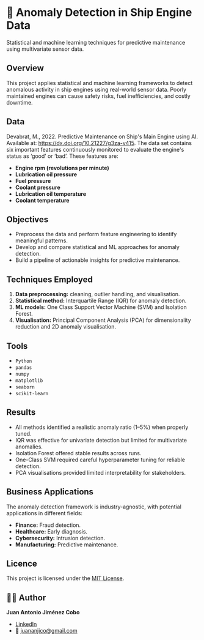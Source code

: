 # 🚢 Anomaly Detection in Ship Engine Data
Statistical and machine learning techniques for predictive maintenance using multivariate sensor data.

## Overview
This project applies statistical and machine learning frameworks to detect anomalous activity in ship engines using real-world sensor data. Poorly maintained engines can cause safety risks, fuel inefficiencies, and costly downtime.

## Data
Devabrat, M., 2022. Predictive Maintenance on Ship's Main Engine using AI. Available at: https://dx.doi.org/10.21227/g3za-v415. The data set contains six important features continuously monitored to evaluate the engine's status as ‘good’ or ‘bad’. These features are:

* **Engine rpm (revolutions per minute)**
* **Lubrication oil pressure**
* **Fuel pressure**
* **Coolant pressure**
* **Lubrication oil temperature**
* **Coolant temperature**


## Objectives
- Preprocess the data and perform feature engineering to identify meaningful patterns.
- Develop and compare statistical and ML approaches for anomaly detection.
- Build a pipeline of actionable insights for predictive maintenance.

## Techniques Employed
1. **Data preprocessing:** cleaning, outlier handling, and visualisation.
2. **Statistical method:** Interquartile Range (IQR) for anomaly detection.
3. **ML models:** One Class Support Vector Machine (SVM) and Isolation Forest.
4. **Visualisation:** Principal Component Analysis (PCA) for dimensionality reduction and 2D anomaly visualisation.

## Tools
- `Python`
- `pandas`
- `numpy`
- `matplotlib`
- `seaborn`
- `scikit-learn`

## Results
- All methods identified a realistic anomaly ratio (1–5%) when properly tuned.
- IQR was effective for univariate detection but limited for multivariate anomalies. 
- Isolation Forest offered stable results across runs.
- One-Class SVM required careful hyperparameter tuning for reliable detection.
- PCA visualisations provided limited interpretability for stakeholders.

## Business Applications
The anomaly detection framework is industry-agnostic, with potential applications in different fields:
- **Finance:** Fraud detection.
- **Healthcare:** Early diagnosis.
- **Cybersecurity:** Intrusion detection.
- **Manufacturing:** Predictive maintenance.

## Licence
This project is licensed under the [MIT License](LICENSE).

## 👨‍💻 Author
**Juan Antonio Jiménez Cobo**  
- [LinkedIn](https://www.linkedin.com/in/juan-antonio-jiménez-cobo)  
- 📧 juananjico@gmail.com
